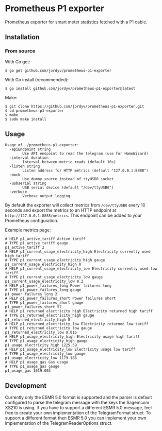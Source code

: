 # Prometheus P1 exporter #

Prometheus exporter for smart meter statistics fetched with a P1 cable.


## Installation ##

### From source ###

With Go get:

```
$ go get github.com/jordyv/prometheus-p1-exporter
```

With Go install (recommended):

```
$ go install github.com/jordyv/prometheus-p1-exporter@latest

```

Make:

```
$ git clone https://github.com/jordyv/prometheus-p1-exporter.git
$ cd prometheus-p1-exporter
$ make
$ sudo make install
```

## Usage ##

```
Usage of ./prometheus-p1-exporter:
  -apiEndpoint string
        Use API endpoint to read the telegram (use for HomeWizard)
  -interval duration
        Interval between metric reads (default 10s)
  -listen string
        Listen address for HTTP metrics (default "127.0.0.1:8888")
  -mock
        Use dummy source instead of ttyUSB0 socket
  -usbserial string
    	USB serial device (default "/dev/ttyUSB0")
  -verbose
        Verbose output logging
```

By default the exporter will collect metrics from `/dev/ttyUSB0` every 10 seconds and export the metrics to an HTTP endpoint at `http://127.0.0.1:8888/metrics`. This endpoint can be added to your Prometheus configuration.

Example metrics page:

```
# HELP p1_active_tariff Active tariff
# TYPE p1_active_tariff gauge
p1_active_tariff 2
# HELP p1_current_usage_electricity_high Electricity currently used high tariff
# TYPE p1_current_usage_electricity_high gauge
p1_current_usage_electricity_high 0
# HELP p1_current_usage_electricity_low Electricity currently used low tariff
# TYPE p1_current_usage_electricity_low gauge
p1_current_usage_electricity_low 0.2
# HELP p1_power_failures_long Power failures long
# TYPE p1_power_failures_long gauge
p1_power_failures_long 2
# HELP p1_power_failures_short Power failures short
# TYPE p1_power_failures_short gauge
p1_power_failures_short 57
# HELP p1_returned_electricity_high Electricity returned high tariff
# TYPE p1_returned_electricity_high gauge
p1_returned_electricity_high 0
# HELP p1_returned_electricity_low Electricity returned low tariff
# TYPE p1_returned_electricity_low gauge
p1_returned_electricity_low 0.016
# HELP p1_usage_electricity_high Electricity usage high tariff
# TYPE p1_usage_electricity_high gauge
p1_usage_electricity_high 1225.59
# HELP p1_usage_electricity_low Electricity usage low tariff
# TYPE p1_usage_electricity_low gauge
p1_usage_electricity_low 1179.186
# HELP p1_usage_gas Gas usage
# TYPE p1_usage_gas gauge
p1_usage_gas 1019.003
```

## Development ##

Currently only the ESMR 5.0 format is supported and the parser is default configured to parse the telegram message with the keys the Sagemcom XS210 is using.
If you have to support a different ESMR 5.0 message, feel free to create your own implementation of the TelegramFormat struct. To support a different format then ESMR 5.0 you can implement your own implementation of the TelegramReaderOptions struct.

